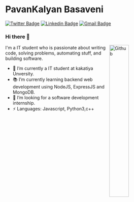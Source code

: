 # PavanKalyan Basaveni 
[![Twitter Badge](https://img.shields.io/badge/-@mr_hunter3-1ca0f1?style=flat-square&labelColor=1ca0f1&logo=twitter&logoColor=white&link=https://twitter.com/mr_hunter3)](https://twitter.com/mr_hunter3) [![Linkedin Badge](https://img.shields.io/badge/-pavankalyanbasaveni-blue?style=flat-square&logo=Linkedin&logoColor=white&link=https://www.linkedin.com/in/kunalraghav/)](https://www.linkedin.com/in/pavankalyanbasaveni/) 
[![Gmail Badge](https://img.shields.io/badge/-pavankalyanbasaveni@gmail.com-c14438?style=flat-square&logo=Gmail&logoColor=white&link=mailto:pavankalyanbasaveni@gmail.com)](mailto:@gmail.com)

### Hi there 👋

<img width="35%" align="right" alt="Github" src="https://user-images.githubusercontent.com/48678280/88862734-4903af80-d201-11ea-968b-9c939d88a37c.gif" />

I'm a IT student who is passionate about writing code, solving problems, automating stuff, and building software.

- 🔭 I’m currently a IT student at kakatiya Unversity.
- 📚 I’m currently learning  backend web development using NodeJS, ExpressJS and MongoDB.
- 👯 I’m looking for a software development internship. 
- ⚡ Languages: Javascript, Python3,c++

